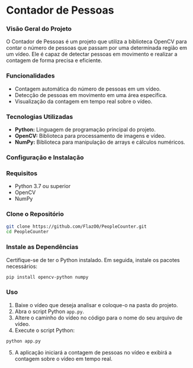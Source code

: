 
# Contador de Pessoas

### Visão Geral do Projeto

O Contador de Pessoas é um projeto que utiliza a biblioteca OpenCV para contar o número de pessoas que passam por uma determinada região em um vídeo. Ele é capaz de detectar pessoas em movimento e realizar a contagem de forma precisa e eficiente.

### Funcionalidades

- Contagem automática do número de pessoas em um vídeo.
- Detecção de pessoas em movimento em uma área específica.
- Visualização da contagem em tempo real sobre o vídeo.

### Tecnologias Utilizadas

- **Python:** Linguagem de programação principal do projeto.
- **OpenCV:** Biblioteca para processamento de imagens e vídeo.
- **NumPy:** Biblioteca para manipulação de arrays e cálculos numéricos.

### Configuração e Instalação

### Requisitos

- Python 3.7 ou superior
- OpenCV
- NumPy

### Clone o Repositório

```bash
git clone https://github.com/FlazO0/PeopleCounter.git
cd PeopleCounter
```

### Instale as Dependências

Certifique-se de ter o Python instalado. Em seguida, instale os pacotes necessários:

```bash
pip install opencv-python numpy
```

### Uso

1. Baixe o vídeo que deseja analisar e coloque-o na pasta do projeto.
2. Abra o script Python `app.py`.
3. Altere o caminho do vídeo no código para o nome do seu arquivo de vídeo.
4. Execute o script Python:

```bash
python app.py
```

5. A aplicação iniciará a contagem de pessoas no vídeo e exibirá a contagem sobre o vídeo em tempo real.

